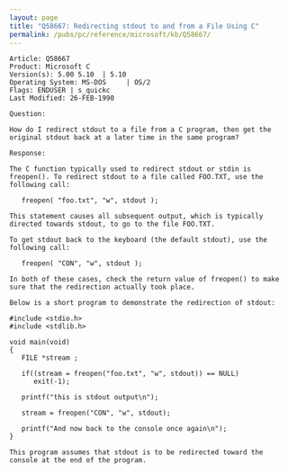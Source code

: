 ```yaml
---
layout: page
title: "Q58667: Redirecting stdout to and from a File Using C"
permalink: /pubs/pc/reference/microsoft/kb/Q58667/
---
```


	Article: Q58667
	Product: Microsoft C
	Version(s): 5.00 5.10  | 5.10
	Operating System: MS-DOS     | OS/2
	Flags: ENDUSER | s_quickc
	Last Modified: 26-FEB-1990
	
	Question:
	
	How do I redirect stdout to a file from a C program, then get the
	original stdout back at a later time in the same program?
	
	Response:
	
	The C function typically used to redirect stdout or stdin is
	freopen(). To redirect stdout to a file called FOO.TXT, use the
	following call:
	
	   freopen( "foo.txt", "w", stdout );
	
	This statement causes all subsequent output, which is typically
	directed towards stdout, to go to the file FOO.TXT.
	
	To get stdout back to the keyboard (the default stdout), use the
	following call:
	
	   freopen( "CON", "w", stdout );
	
	In both of these cases, check the return value of freopen() to make
	sure that the redirection actually took place.
	
	Below is a short program to demonstrate the redirection of stdout:
	
	#include <stdio.h>
	#include <stdlib.h>
	
	void main(void)
	{
	   FILE *stream ;
	
	   if((stream = freopen("foo.txt", "w", stdout)) == NULL)
	      exit(-1);
	
	   printf("this is stdout output\n");
	
	   stream = freopen("CON", "w", stdout);
	
	   printf("And now back to the console once again\n");
	}
	
	This program assumes that stdout is to be redirected toward the
	console at the end of the program.
